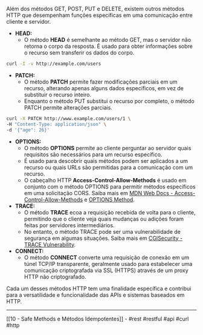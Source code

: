 Além dos métodos GET, POST, PUT e DELETE, existem outros métodos HTTP que desempenham funções específicas em uma comunicação entre cliente e servidor.

- **HEAD:**
    - O método **HEAD** é semelhante ao método GET, mas o servidor não retorna o corpo da resposta. É usado para obter informações sobre o recurso sem transferir os dados do corpo.

```bash
curl -I -v http://example.com/users
```

- **PATCH:**
    - O método **PATCH** permite fazer modificações parciais em um recurso, alterando apenas alguns dados específicos, em vez de substituir o recurso inteiro.
    - Enquanto o método PUT substitui o recurso por completo, o método PATCH permite alterações parciais.

```bash
curl -X PATCH http://www.example.com/users/1 \
-H "Content-Type: application/json" \
-d '{"age": 26}'
```

- **OPTIONS:**
    - O método **OPTIONS** permite ao cliente perguntar ao servidor quais requisitos são necessários para um recurso específico.
    - É usado para descobrir quais métodos podem ser aplicados a um recurso ou quais URLs são permitidas para a comunicação com um recurso.
    - O cabeçalho HTTP **Access-Control-Allow-Methods** é usado em conjunto com o método OPTIONS para permitir métodos específicos em uma solicitação CORS. Saiba mais em [MDN Web Docs - Access-Control-Allow-Methods](https://developer.mozilla.org/en-US/docs/Web/HTTP/Access_control_CORS#Access-Control-Allow-Methods) e [OPTIONS Method](http://zacstewart.com/2012/04/14/http-options-method.html).
- **TRACE:**
    - O método **TRACE** ecoa a requisição recebida de volta para o cliente, permitindo que o cliente veja quais mudanças ou adições foram feitas por servidores intermediários.
    - No entanto, o método TRACE pode ser uma vulnerabilidade de segurança em algumas situações. Saiba mais em [CGISecurity - TRACE Vulnerability](http://www.cgisecurity.com/questions/httptracer.shtml).
- **CONNECT:**
    - O método **CONNECT** converte uma requisição de conexão em um túnel TCP/IP transparente, geralmente usado para estabelecer uma comunicação criptografada via SSL (HTTPS) através de um proxy HTTP não criptografado.

Cada um desses métodos HTTP tem uma finalidade específica e contribui para a versatilidade e funcionalidade das APIs e sistemas baseados em HTTP.

---
[[10 - Safe Methods e Métodos Idempotentes]] - #rest #restful #api #curl #http